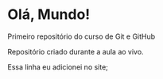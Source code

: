 # Olá, Mundo!
 Primeiro repositório do curso de Git e GitHub

 Repositório criado durante a aula ao vivo.
 
 Essa linha eu adicionei no site;
